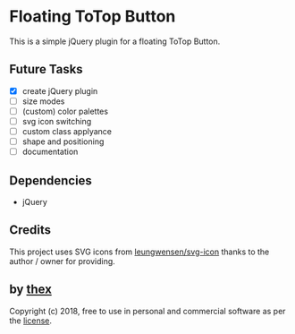# Floating ToTop Button
This is a simple jQuery plugin for a floating ToTop Button.

## Future Tasks
- [x] create jQuery plugin
- [ ] size modes
- [ ] (custom) color palettes
- [ ] svg icon switching
- [ ] custom class applyance
- [ ] shape and positioning
- [ ] documentation

## Dependencies
* jQuery

## Credits
This project uses SVG icons from [leungwensen/svg-icon](https://github.com/leungwensen/svg-icon) thanks to the author / owner for providing.

## by [thex](https://github.com/thexmanxyz)
Copyright (c) 2018, free to use in personal and commercial software as per the [license](/LICENSE.md).
